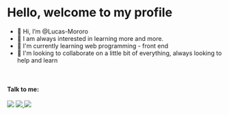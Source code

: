 # Hello, welcome to my profile

- 👋 Hi, I’m @Lucas-Mororo
- 👀 I am always interested in learning more and more.
- 🌱 I'm currently learning web programming - front end 
- 💞️ I'm looking to collaborate on a little bit of everything, always looking to help and learn

<br>

#### Talk to me:
 <!--<a href = ""><img src="https://img.shields.io/badge/Linkedin-0077B5?style=for-the-badge&logo=linkedin&logoColor=white" target="_blank"></a>--><a href = "lucasmmororo@gmail.com"><img src="https://img.shields.io/badge/Gmail-D14836?style=for-the-badge&logo=gmail&logoColor=white" target="_blank"></a> <a href = "https://wa.me/5588997908018"><img src="https://img.shields.io/badge/WhatsApp-25D366?style=for-the-badge&logo=whatsapp&logoColor=white" target="_blank"></a><a href = "https://app.rocketseat.com.br/me/lucas-mororo"> <img src="https://img.shields.io/badge/Rocketseat-7159c1?style=for-the-badge&logo=data:image/png;base64,iVBORw0KGgoAAAANSUhEUgAAAAwAAAAOCAYAAAAbvf3sAAAACXBIWXMAAA7DAAAOwwHHb6hkAAAAGXRFWHRTb2Z0d2FyZQB3d3cuaW5rc2NhcGUub3Jnm+48GgAAAN1JREFUKJGN0E8rhGEUBfDzjoksRin5Exs7Kba2lFIWvontLHwHZafkA1gpWx/ARlnY2FDKYkrZoJDGz+advI3emTl1F/c55557n5OMABzgBefDhIvYQ7es3UHiBXT84RPHjZJsYKYibiY5SzJf8ZhIchWMYRXPaGMch/7jtOe2iZ8K8dTXwy0mq/fu4K4kP/CAizKZN6z0f3AOl9jHUuV9Ght1qdzgG0eYqkuvl9Jykm6SrySdJGuD8m7hFY9YrxVWNmwnaZXu98MGghNcY3aoOEmzvH2rKIr3UQZ+Ab689amFPvUoAAAAAElFTkSuQmCC&logoColor=white" target="_blank"></a>
 
<br>

<!---
Lucas-Mororo/Lucas-Mororo is a ✨ special ✨ repository because its `README.md` (this file) appears on your GitHub profile.
You can click the Preview link to take a look at your changes.
--->
